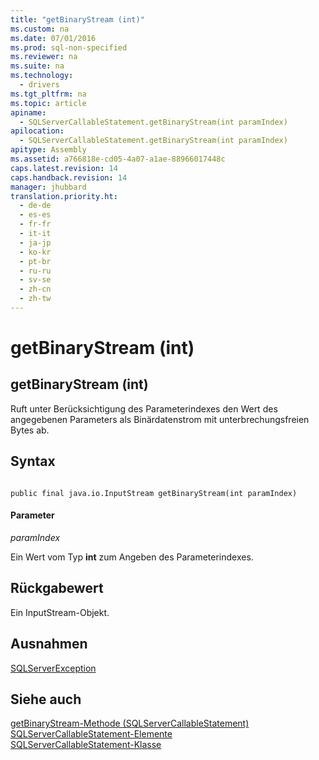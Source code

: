 ```yaml
---
title: "getBinaryStream (int)"
ms.custom: na
ms.date: 07/01/2016
ms.prod: sql-non-specified
ms.reviewer: na
ms.suite: na
ms.technology: 
  - drivers
ms.tgt_pltfrm: na
ms.topic: article
apiname: 
  - SQLServerCallableStatement.getBinaryStream(int paramIndex)
apilocation: 
  - SQLServerCallableStatement.getBinaryStream(int paramIndex)
apitype: Assembly
ms.assetid: a766818e-cd05-4a07-a1ae-88966017448c
caps.latest.revision: 14
caps.handback.revision: 14
manager: jhubbard
translation.priority.ht: 
  - de-de
  - es-es
  - fr-fr
  - it-it
  - ja-jp
  - ko-kr
  - pt-br
  - ru-ru
  - sv-se
  - zh-cn
  - zh-tw
---
```

# getBinaryStream (int)
    
## getBinaryStream \(int\)  
 Ruft unter Berücksichtigung des Parameterindexes den Wert des angegebenen Parameters als Binärdatenstrom mit unterbrechungsfreien Bytes ab.  
  
## Syntax  
  
```  
  
public final java.io.InputStream getBinaryStream(int paramIndex)  
```  
  
#### Parameter  
 *paramIndex*  
  
 Ein Wert vom Typ **int** zum Angeben des Parameterindexes.  
  
## Rückgabewert  
 Ein InputStream\-Objekt.  
  
## Ausnahmen  
 [SQLServerException](../content/SQLServerException-Class.md)  
  
## Siehe auch  
 [getBinaryStream-Methode &#40;SQLServerCallableStatement&#41;](../content/getBinaryStream-Method--SQLServerCallableStatement-.md)   
 [SQLServerCallableStatement-Elemente](../content/SQLServerCallableStatement-Members.md)   
 [SQLServerCallableStatement-Klasse](../content/SQLServerCallableStatement-Class.md)  
  
  